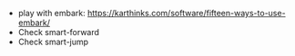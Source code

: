- play with embark: https://karthinks.com/software/fifteen-ways-to-use-embark/
- Check smart-forward
- Check smart-jump
